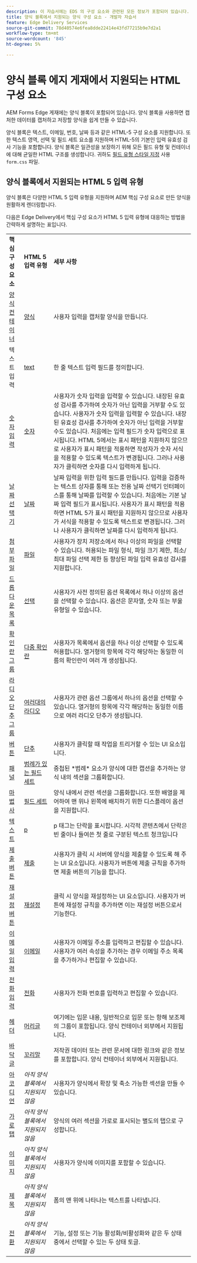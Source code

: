 ```yaml
---
description: 이 자습서에는 EDS 의 구성 요소와 관련된 모든 정보가 포함되어 있습니다.
title: 양식 블록에서 지원되는 양식 구성 요소 - 개발자 자습서
feature: Edge Delivery Services
source-git-commit: 78d40574e6fea8dde22414e43fd77215b9e7d2a1
workflow-type: tm+mt
source-wordcount: '845'
ht-degree: 5%

---
```



# 양식 블록 에지 게재에서 지원되는 HTML 구성 요소

AEM Forms Edge 게재에는 양식 블록이 포함되어 있습니다. 양식 블록을 사용하면 캡처한 데이터를 캡처하고 저장할 양식을 쉽게 만들 수 있습니다.

양식 블록은 텍스트, 이메일, 번호, 날짜 등과 같은 HTML-5 구성 요소를 지원합니다. 또한 텍스트 영역, 선택 및 필드 세트 요소를 지원하며 HTML-5의 기본인 입력 유효성 검사 기능을 포함합니다. 양식 블록은 일관성을 보장하기 위해 모든 필드 유형 및 컨테이너에 대해 균일한 HTML 구조를 생성합니다. 귀하도 [필드 유형 스타일 지정](https://adobe-rnd.github.io/form-block/customization/styling_form) 사용 `form.css` 파일.

## 양식 블록에서 지원되는 HTML 5 입력 유형

양식 블록은 다양한 HTML 5 입력 유형을 지원하며 AEM 핵심 구성 요소로 만든 양식을 원활하게 렌더링합니다.

다음은 Edge Delivery에서 핵심 구성 요소가 HTML 5 입력 유형에 대응하는 방법을 간략하게 설명하는 표입니다.

<table>
 <tbody>
  <tr>
   <td><b>핵심 구성 요소</b> </td>
   <td><b>HTML 5 입력 유형</b> </td>
   <td><b>세부 사항</b></td>
  </tr>
  <tr>
   <td><a href ="https://experienceleague.adobe.com/docs/experience-manager-core-components/using/adaptive-forms/adaptive-forms-components/form-container.html">양식 컨테이너</a></td>
   <td><a href ="https://developer.mozilla.org/en-US/docs/Web/HTML/Element/input#form">양식 </td>
   <td> 사용자 입력을 캡처할 양식을 만듭니다.
   </td>
  </tr>
  <tr>
   <td><a herf="https://experienceleague.adobe.com/docs/experience-manager-core-components/using/adaptive-forms/adaptive-forms-components/text-input.html">텍스트 입력</a></td>
   <td><a href ="https://developer.mozilla.org/en-US/docs/Web/HTML/Element/input/text">text</a></td>
   <td> 한 줄 텍스트 입력 필드를 정의합니다. </td>
  </tr>
  <tr>
   <td><a href = "https://experienceleague.adobe.com/docs/experience-manager-core-components/using/adaptive-forms/adaptive-forms-components/number-input.html">숫자 입력</a></td>
   <td><a href = "https://developer.mozilla.org/en-US/docs/Web/HTML/Element/input/number">숫자</a></td>
   <td>사용자가 숫자 입력을 입력할 수 있습니다. 내장된 유효성 검사를 추가하여 숫자가 아닌 입력을 거부할 수도 있습니다. 사용자가 숫자 입력을 입력할 수 있습니다. 내장된 유효성 검사를 추가하여 숫자가 아닌 입력을 거부할 수도 있습니다. 처음에는 입력 필드가 숫자 입력으로 표시됩니다. HTML 5에서는 표시 패턴을 지원하지 않으므로 사용자가 표시 패턴을 적용하면 작성자가 숫자 서식을 적용할 수 있도록 텍스트가 변경됩니다. 그러나 사용자가 클릭하면 숫자를 다시 입력하게 됩니다.</td>
  </tr>
  <tr>
   <td><a href ="https://experienceleague.adobe.com/docs/experience-manager-core-components/using/adaptive-forms/adaptive-forms-components/date-picker.html">날짜 선택기</a></td>
   <td><a href = "https://developer.mozilla.org/en-US/docs/Web/HTML/Element/input/date">날짜 </a></td>
   <td> 날짜 입력을 위한 입력 필드를 만듭니다. 입력을 검증하는 텍스트 상자를 통해 또는 전용 날짜 선택기 인터페이스를 통해 날짜를 입력할 수 있습니다. 처음에는 기본 날짜 입력 필드가 표시됩니다. 사용자가 표시 패턴을 적용하면 HTML 5가 표시 패턴을 지원하지 않으므로 사용자가 서식을 적용할 수 있도록 텍스트로 변경됩니다. 그러나 사용자가 클릭하면 날짜를 다시 입력하게 됩니다.</td>
  </tr>
  <tr>
   <td><a href ="https://experienceleague.adobe.com/docs/experience-manager-core-components/using/adaptive-forms/adaptive-forms-components/file-attachment.html">첨부 파일</a></td>
   <td><a href ="https://developer.mozilla.org/en-US/docs/Web/HTML/Element/input/file">파일</a></td>
   <td> 사용자가 장치 저장소에서 하나 이상의 파일을 선택할 수 있습니다. 허용되는 파일 형식, 파일 크기 제한, 최소/최대 파일 선택 제한 등 향상된 파일 입력 유효성 검사를 지원합니다. </td>
  </tr>
  <tr>
   <td><a href ="https://experienceleague.adobe.com/docs/experience-manager-core-components/using/adaptive-forms/adaptive-forms-components/drop-down.html"> 드롭다운 목록</a></td>
   <td><a href ="https://developer.mozilla.org/en-US/docs/Web/HTML/Element/select">선택</a></td>
   <td> 사용자가 사전 정의된 옵션 목록에서 하나 이상의 옵션을 선택할 수 있습니다. 옵션은 문자열, 숫자 또는 부울 유형일 수 있습니다.</td>
  </tr>
  <tr>
   <td><a href ="https://experienceleague.adobe.com/docs/experience-manager-core-components/using/adaptive-forms/adaptive-forms-components/checkbox-group.html">확인란 그룹</a></td>
   <td><a href ="https://developer.mozilla.org/en-US/docs/Web/HTML/Element/input/checkbox">다중 확인란</a></td>
   <td> 사용자가 목록에서 옵션을 하나 이상 선택할 수 있도록 허용합니다. 열거형의 항목에 각각 해당하는 동일한 이름의 확인란이 여러 개 생성됩니다. </td>
  </tr>
  <tr>
   <td><a href ="https://experienceleague.adobe.com/docs/experience-manager-core-components/using/adaptive-forms/adaptive-forms-components/radio-button.html">라디오 단추 그룹</td>
   <td><a href ="https://developer.mozilla.org/en-US/docs/Web/HTML/Element/input/radio">여러대의 라디오</a></td>
   <td> 사용자가 관련 옵션 그룹에서 하나의 옵션을 선택할 수 있습니다. 열거형의 항목에 각각 해당하는 동일한 이름으로 여러 라디오 단추가 생성됩니다.</td>
  </tr>
  <tr>
   <td><a href ="https://experienceleague.adobe.com/docs/experience-manager-core-components/using/adaptive-forms/adaptive-forms-components/button.html">버튼</td>
   <td><a href ="https://developer.mozilla.org/en-US/docs/Web/HTML/Element/input/button">단추</a></td>
   <td>사용자가 클릭할 때 작업을 트리거할 수 있는 UI 요소입니다. </td>
  </tr>
  <tr>
   <td><a href="" https://experienceleague.adobe.com/docs/experience-manager-core-components/using/adaptive-forms/adaptive-forms-components/panel-container.html">패널</a></td>
   <td><a href ="https://developer.mozilla.org/en-US/docs/Web/HTML/Element/fieldset">범례가 있는 필드 세트</a></td>
   <td> 중첩된 *범례* 요소가 양식에 대한 캡션을 추가하는 양식 내의 섹션을 그룹화합니다.</td>
  </tr>
   <tr>
   <td><a href ="https://experienceleague.adobe.com/docs/experience-manager-core-components/using/adaptive-forms/adaptive-forms-components/wizard.html">마법사</a></td>
   <td><a href ="https://developer.mozilla.org/en-US/docs/Web/HTML/Element/fieldset">필드 세트</a></td>
   <td>양식 내에서 관련 섹션을 그룹화합니다. 또한 배열을 제어하여 맨 위나 왼쪽에 배치하기 위한 디스플레이 옵션을 지원합니다. </td>
  </tr>
    <tr>
   <td><a href ="https://experienceleague.adobe.com/docs/experience-manager-core-components/using/adaptive-forms/adaptive-forms-components/text.html">텍스트</a></td>
   <td><a href ="https://developer.mozilla.org/en-US/docs/Web/HTML/Element/p">p</a></td>
   <td>p 태그는 단락을 표시합니다. 시각적 콘텐츠에서 단락은 빈 줄이나 들여쓴 첫 줄로 구분된 텍스트 청크입니다</td>
  </tr>
     <tr>
   <td><a href ="https://experienceleague.adobe.com/docs/experience-manager-core-components/using/adaptive-forms/adaptive-forms-components/submit-button.html">제출 버튼</td>
   <td><a href ="https://developer.mozilla.org/en-US/docs/Web/HTML/Element/input/submit">제출</a></td>
   <td> 사용자가 클릭 시 서버에 양식을 제출할 수 있도록 해 주는 UI 요소입니다. 사용자가 버튼에 제출 규칙을 추가하면 제출 버튼의 기능을 합니다. </td>
  </tr>
     <tr>
   <td><a href = "https://experienceleague.adobe.com/docs/experience-manager-core-components/using/adaptive-forms/adaptive-forms-components/reset-button.html">재설정 버튼</a></td>
   <td><a href ="https://developer.mozilla.org/en-US/docs/Web/HTML/Element/input/reset">재설정</a></td>
   <td>클릭 시 양식을 재설정하는 UI 요소입니다. 사용자가 버튼에 재설정 규칙을 추가하면 이는 재설정 버튼으로서 기능한다. </td>
  </tr>
    <tr>
   <td><a href ="https://experienceleague.adobe.com/docs/experience-manager-core-components/using/adaptive-forms/adaptive-forms-components/email-input.html">이메일 입력</td>
   <td><a href ="https://developer.mozilla.org/en-US/docs/Web/HTML/Element/input/email">이메일</a></td>
   <td> 사용자가 이메일 주소를 입력하고 편집할 수 있습니다. 사용자가 여러 속성을 추가하는 경우 이메일 주소 목록을 추가하거나 편집할 수 있습니다.</td>
  </tr>
   <tr>
   <td><a href ="https://experienceleague.adobe.com/docs/experience-manager-core-components/using/adaptive-forms/adaptive-forms-components/telephone-input.html">전화 입력</a></td>
   <td><a href ="https://developer.mozilla.org/en-US/docs/Web/HTML/Element/input/tel">전화</a></td>
   <td>사용자가 전화 번호를 입력하고 편집할 수 있습니다.</td>
  </tr>
   <tr>
   <td><a href ="https://experienceleague.adobe.com/docs/experience-manager-core-components/using/adaptive-forms/adaptive-forms-components/header.html">헤더</td>
   <td><a href = "https://developer.mozilla.org/en-US/docs/Web/HTML/Element/header"> 머리글</a></td>
   <td>여기에는 입문 내용, 일반적으로 입문 또는 항해 보조제의 그룹이 포함됩니다. 양식 컨테이너 외부에서 지원됩니다. </td>
  </tr>
  <tr>
   <td><a href ="https://experienceleague.adobe.com/docs/experience-manager-core-components/using/adaptive-forms/adaptive-forms-components/footer.html">바닥글</td>
   <td><a href = "https://developer.mozilla.org/en-US/docs/Web/HTML/Element/footer">꼬리말</a></td>
   <td> 저작권 데이터 또는 관련 문서에 대한 링크와 같은 정보를 포함합니다. 양식 컨테이너 외부에서 지원됩니다.</td>
  </tr>
  <tr>
   <td><a href = "https://experienceleague.adobe.com/docs/experience-manager-core-components/using/adaptive-forms/adaptive-forms-components/accordion.html">아코디언<a></td>
   <td><i>아직 양식 블록에서 지원되지 않음</i></td>
   <td> 사용자가 양식에서 확장 및 축소 가능한 섹션을 만들 수 있습니다. </td>
  </tr>
  <tr>
   <td><a href ="https://experienceleague.adobe.com/docs/experience-manager-core-components/using/adaptive-forms/adaptive-forms-components/horizontal-tabs.html">가로 탭</a></td>
   <td><i>아직 양식 블록에서 지원되지 않음</i></td>
   <td>양식의 여러 섹션을 가로로 표시되는 별도의 탭으로 구성합니다.</td>
  </tr>
  <tr>
   <td><a href = "https://experienceleague.adobe.com/docs/experience-manager-core-components/using/adaptive-forms/adaptive-forms-components/image.html">이미지</a></td>
   <td><i>아직 양식 블록에서 지원되지 않음</i></td>
   <td> 사용자가 양식에 이미지를 포함할 수 있습니다.</td>
  </tr><tr>
   <td><a href ="https://experienceleague.adobe.com/docs/experience-manager-core-components/using/adaptive-forms/adaptive-forms-components/title.html">제목</a></td>
   <td><i>아직 양식 블록에서 지원되지 않음</i></td>
   <td> 폼의 맨 위에 나타나는 텍스트를 나타냅니다. </td>
  </tr>
  <tr>
   <td><a href = "https://experienceleague.adobe.com/docs/experience-manager-core-components/using/adaptive-forms/adaptive-forms-components/submit-button.html">전환</td>
   <td><i>아직 양식 블록에서 지원되지 않음</i></td>
   <td> 기능, 설정 또는 기능 활성화/비활성화와 같은 두 상태 중에서 선택할 수 있는 두 상태 토글.</td>
  </tr>
 </tbody>
</table>


